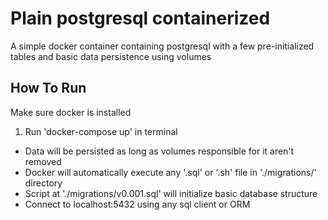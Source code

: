 # Plain postgresql containerized

A simple docker container containing postgresql with a few pre-initialized tables and basic data persistence using volumes

## How To Run
Make sure docker is installed
1. Run 'docker-compose up' in terminal

- Data will be persisted as long as volumes responsible for it aren't removed
- Docker will automatically execute any '.sql' or '.sh' file in './migrations/' directory
- Script at './migrations/v0.001.sql' will initialize basic database structure
- Connect to localhost:5432 using any sql client or ORM
